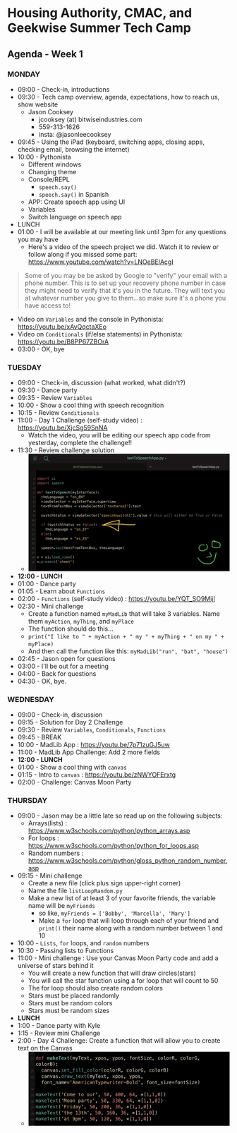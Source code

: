 # Housing Authority, CMAC, and Geekwise Summer Tech Camp #
## Agenda - Week 1 ##

### MONDAY ###
- 09:00 - Check-in, introductions   
- 09:30 - Tech camp overview, agenda, expectations, how to reach us, show website
  - Jason Cooksey
      - jcooksey (at) bitwiseindustries.com
      - 559-313-1626
      - insta: @jasonleecooksey
- 09:45 - Using the iPad (keyboard, switching apps, closing apps, checking email, browsing the internet)
- 10:00 - Pythonista
  - Different windows
  - Changing theme
  - Console/REPL
    - ```speech.say()```
    - ```speech.say()``` in Spanish
  - APP: Create speech app using UI
  - Variables
  - Switch language on speech app
- LUNCH
- 01:00 - I will be available at our meeting link until 3pm for any questions you may have
  - Here's a video of the speech project we did. Watch it to review or follow along if you missed some part: https://www.youtube.com/watch?v=LNOeBElAcgI

> Some of you may be be asked by Google to "verify" your email with a phone number. This is to set up your recovery phone number in case they might need to verify that it's you in the future. They will text you at whatever number you give to them...so make sure it's a phone you have access to!   

  - Video on ```Variables``` and the console in Pythonista: https://youtu.be/xAvQqctaXEo
  - Video on ```Conditionals``` (if/else statements) in Pythonista: https://youtu.be/B8PP67ZBOrA
  - 03:00 - OK, bye


### TUESDAY ###
- 09:00 - Check-in, discussion (what worked, what didn't?)
- 09:30 - Dance party
- 09:35 - Review ```Variables```
- 10:00 - Show a cool thing with speech recognition
- 10:15 - Review ```Conditionals```
- 11:00 - Day 1 Challenge (self-study video) : https://youtu.be/XjcSg59SnNA
  - Watch the video, you will be editing our speech app code from yesterday, complete the challenge!!
- 11:30 - Review challenge solution
  - ![Day 1 Challenge Solution](https://github.com/zeromile/fresnotechcamp/blob/master/screenshots/day01-challenge-solution.jpg)
- __12:00 - LUNCH__
- 01:00 - Dance party
- 01:05 - Learn about ```Functions```
- 02:00 - ```Functions``` (self-study video) : https://youtu.be/YQT_SO9MijI
- 02:30 - Mini challenge
  - Create a function named ```myMadLib``` that will take 3 variables. Name them ```myAction```, ```myThing```, and ```myPlace```
  - The function should do this...
  - ```print("I like to " + myAction + " my " + myThing + " on my " + myPlace)```
  - And then call the function like this: ```myMadLib("run", "bat", "house")```
- 02:45 - Jason open for questions
- 03:00 - I'll be out for a meeting
- 04:00 - Back for questions
- 04:30 - OK, bye.


### WEDNESDAY ###
- 09:00 - Check-in, discussion
- 09:15 - Solution for Day 2 Challenge
- 09:30 - Review ```Variables```, ```Conditionals```, ```Functions```
- 09:45 - BREAK
- 10:00 - MadLib App : https://youtu.be/7p71zuGJ5uw
- 11:00 - MadLib App Challenge: Add 2 more fields
- __12:00 - LUNCH__
- 01:00 - Show a cool thing with ```canvas```
- 01:15 - Intro to ```canvas``` : https://youtu.be/zNWYOFErxtg
- 02:00 - Challenge: Canvas Moon Party


### THURSDAY ###
- 09:00 - Jason may be a little late so read up on the following subjects:
  - Arrays(lists) : https://www.w3schools.com/python/python_arrays.asp
  - For loops : https://www.w3schools.com/python/python_for_loops.asp
  - Random numbers : https://www.w3schools.com/python/gloss_python_random_number.asp
- 09:15 - Mini challenge
  - Create a new file (click plus sign upper-right corner)
  - Name the file ```listLoopRandom.py```
  - Make a new list of at least 3 of your favorite friends, the variable name will be ```myFriends```
    - so like, ```myFriends = ['Bobby', 'Marcella', 'Mary']```
    - Make a ```for``` loop that will loop through each of your friend and ```print()``` their name along with a random number between 1 and 10
- 10:00 - ```Lists```, ```for``` loops, and ```random``` numbers
- 10:30 - Passing lists to Functions
- 11:00 - Mini challenge : Use your Canvas Moon Party code and add a universe of stars behind it
  - You will create a new function that will draw circles(stars)
  - You will call the star function using a for loop that will count to 50
  - The for loop should also create random colors
  - Stars must be placed randomly
  - Stars must be random colors
  - Stars must be random sizes
- __LUNCH__
- 1:00 - Dance party with Kyle
- 1:15 - Review mini Challenge
- 2:00 - Day 4 Challenge: Create a function that will allow you to create text on the Canvas
  - ![Day 4 Challenge Example](https://github.com/zeromile/fresnotechcamp/blob/master/screenshots/day04-challenge-solution.jpg)
